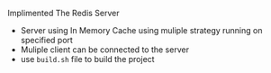 Implimented The Redis Server

- Server using In Memory Cache using muliple strategy running on specified port
- Muliple client can be connected to the server
- use `build.sh` file to build the project
